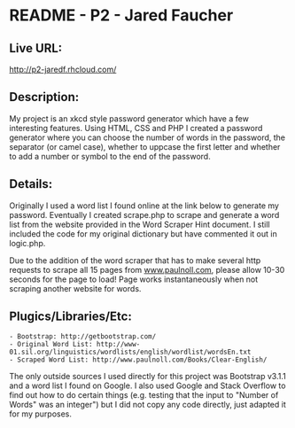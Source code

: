 # README - P2 - Jared Faucher

## Live URL:

http://p2-jaredf.rhcloud.com/

## Description:

My project is an xkcd style password generator which have a few interesting features.  Using HTML, CSS and PHP I created a password generator where you can choose the number of words in the password, the separator (or camel case), whether to uppcase the first letter and whether to add a number or symbol to the end of the password.

## Details:

Originally I used a word list I found online at the link below to generate my password.  Eventually I created scrape.php to scrape and generate a word list from the website provided in the Word Scraper Hint document.  I still included the code for my original dictionary but have commented it out in logic.php.

Due to the addition of the word scraper that has to make several http requests to scrape all 15 pages from www.paulnoll.com, please allow 10-30 seconds for the page to load!  Page works instantaneously when not scraping another website for words.

## Plugics/Libraries/Etc:

	- Bootstrap: http://getbootstrap.com/
	- Original Word List: http://www-01.sil.org/linguistics/wordlists/english/wordlist/wordsEn.txt
	- Scraped Word List: http://www.paulnoll.com/Books/Clear-English/

The only outside sources I used directly for this project was Bootstrap v3.1.1 and a word list I found on Google.  I also used Google and Stack Overflow to find out how to do certain things (e.g. testing that the input to "Number of Words" was an integer") but I did not copy any code directly, just adapted it for my purposes.